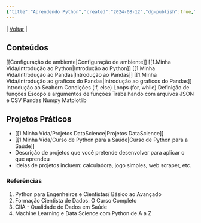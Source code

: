 ```yaml
---
{"title":"Aprendendo Python","created":"2024-08-12","dg-publish":true,"tags":["pessoal/estudos","pessoal/quaseumdev","python"],"description":"Anotações sobre meu estudo em python.","permalink":"/1-minha-vida/aprendendo-python/","dgPassFrontmatter":true}
---
```


| [Voltar](index) |
## Conteúdos
[[Configuração de ambiente\|Configuração de ambiente]]
[[1.Minha Vida/Introdução ao Python\|Introdução ao Python]]
[[1.Minha Vida/Introdução ao Pandas\|Introdução ao Pandas]]
[[1.Minha Vida/Introdução ao graficos do Pandas\|Introdução ao graficos do Pandas]]
Introdução ao Seaborn
Condições (if, else)
Loops (for, while)
Definição de funções
Escopo e argumentos de funções
Trabalhando com arquivos JSON e CSV
Pandas
Numpy
Matplotlib
## Projetos Práticos
- [[1.Minha Vida/Projetos DataScience\|Projetos DataScience]]
- [[1.Minha Vida/Curso de Python para a Saúde\|Curso de Python para a Saúde]]
- Descrição de projetos que você pretende desenvolver para aplicar o que aprendeu
- Ideias de projetos incluem: calculadora, jogo simples, web scraper, etc.
### Referências
1. Python para Engenheiros e Cientistas/ Básico ao Avançado
2. Formação Cientista de Dados: O Curso Completo
4. CIIA - Qualidade de Dados em Saúde
3. Machine Learning e Data Science com Python de A a Z